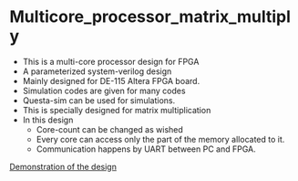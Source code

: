 # Multicore_processor_matrix_multiply
* This is a multi-core processor design for FPGA
* A parameterized system-verilog design
* Mainly designed for DE-115 Altera FPGA board.
* Simulation codes are given for many codes
* Questa-sim can be used for simulations.
* This is specially designed for matrix multiplication
* In this design
  * Core-count can be changed as wished
  * Every core can access only the part of the memory allocated to it.
  * Communication happens by UART between PC and FPGA.

[Demonstration of the design](https://youtu.be/A8b6QhjnlR8)
